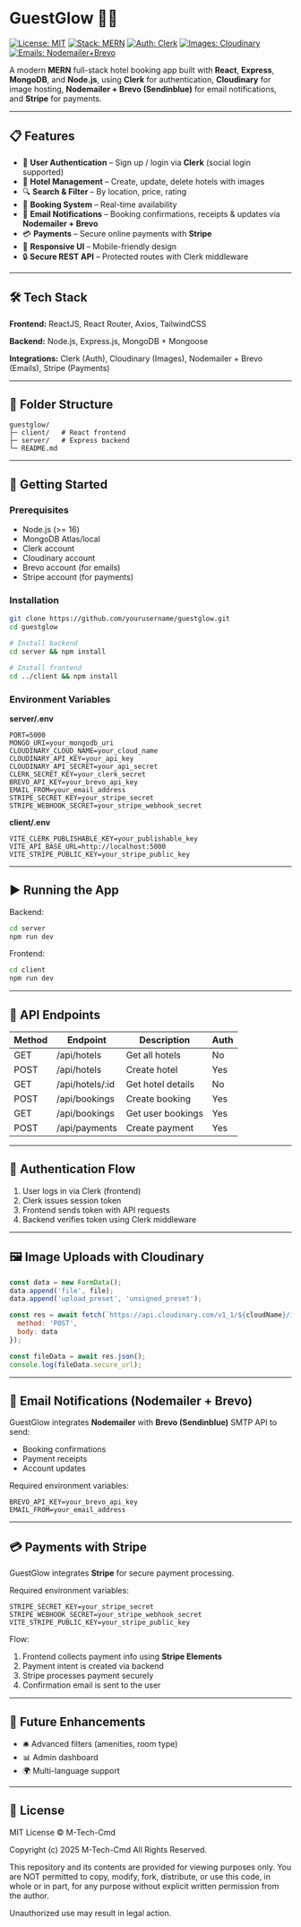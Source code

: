 # GuestGlow 🏨✨

[![License: MIT](https://img.shields.io/badge/license-MIT-yellow.svg)](LICENSE) [![Stack: MERN](https://img.shields.io/badge/stack-MERN-blue.svg)](#) [![Auth: Clerk](https://img.shields.io/badge/Auth-Clerk-orange.svg)](https://clerk.com) [![Images: Cloudinary](https://img.shields.io/badge/Images-Cloudinary-lightgrey.svg)](https://cloudinary.com) [![Emails: Nodemailer+Brevo](https://img.shields.io/badge/Emails-Nodemailer+Brevo-red.svg)](#)

A modern **MERN** full-stack hotel booking app built with **React**, **Express**, **MongoDB**, and **Node.js**, using **Clerk** for authentication, **Cloudinary** for image hosting, **Nodemailer + Brevo (Sendinblue)** for email notifications, and **Stripe** for payments.

---

## 📋 Features

* 🔑 **User Authentication** – Sign up / login via **Clerk** (social login supported)
* 🏨 **Hotel Management** – Create, update, delete hotels with images
* 🔍 **Search & Filter** – By location, price, rating
* 📅 **Booking System** – Real-time availability
* 📧 **Email Notifications** – Booking confirmations, receipts & updates via **Nodemailer + Brevo**
* 💳 **Payments** – Secure online payments with **Stripe**
* 📱 **Responsive UI** – Mobile-friendly design
* 🔒 **Secure REST API** – Protected routes with Clerk middleware

---

## 🛠 Tech Stack

**Frontend:** ReactJS, React Router, Axios, TailwindCSS

**Backend:** Node.js, Express.js, MongoDB + Mongoose

**Integrations:** Clerk (Auth), Cloudinary (Images), Nodemailer + Brevo (Emails), Stripe (Payments)

---

## 📂 Folder Structure

```
guestglow/
├─ client/   # React frontend
├─ server/   # Express backend
└─ README.md
```

---

## 🚀 Getting Started

### Prerequisites

* Node.js (>= 16)
* MongoDB Atlas/local
* Clerk account
* Cloudinary account
* Brevo account (for emails)
* Stripe account (for payments)

### Installation

```bash
git clone https://github.com/yourusername/guestglow.git
cd guestglow

# Install backend
cd server && npm install

# Install frontend
cd ../client && npm install
```

### Environment Variables

**server/.env**

```
PORT=5000
MONGO_URI=your_mongodb_uri
CLOUDINARY_CLOUD_NAME=your_cloud_name
CLOUDINARY_API_KEY=your_api_key
CLOUDINARY_API_SECRET=your_api_secret
CLERK_SECRET_KEY=your_clerk_secret
BREVO_API_KEY=your_brevo_api_key
EMAIL_FROM=your_email_address
STRIPE_SECRET_KEY=your_stripe_secret
STRIPE_WEBHOOK_SECRET=your_stripe_webhook_secret
```

**client/.env**

```
VITE_CLERK_PUBLISHABLE_KEY=your_publishable_key
VITE_API_BASE_URL=http://localhost:5000
VITE_STRIPE_PUBLIC_KEY=your_stripe_public_key
```

---

## ▶️ Running the App

Backend:

```bash
cd server
npm run dev
```

Frontend:

```bash
cd client
npm run dev
```

---

## 📡 API Endpoints

| Method | Endpoint         | Description       | Auth |
| ------ | ---------------- | ----------------- | ---- |
| GET    | /api/hotels      | Get all hotels    | No   |
| POST   | /api/hotels      | Create hotel      | Yes  |
| GET    | /api/hotels/\:id | Get hotel details | No   |
| POST   | /api/bookings    | Create booking    | Yes  |
| GET    | /api/bookings    | Get user bookings | Yes  |
| POST   | /api/payments    | Create payment    | Yes  |

---

## 🔐 Authentication Flow

1. User logs in via Clerk (frontend)
2. Clerk issues session token
3. Frontend sends token with API requests
4. Backend verifies token using Clerk middleware

---

## 🖼 Image Uploads with Cloudinary

```js
const data = new FormData();
data.append('file', file);
data.append('upload_preset', 'unsigned_preset');

const res = await fetch(`https://api.cloudinary.com/v1_1/${cloudName}/image/upload`, {
  method: 'POST',
  body: data
});

const fileData = await res.json();
console.log(fileData.secure_url);
```

---

## 📧 Email Notifications (Nodemailer + Brevo)

GuestGlow integrates **Nodemailer** with **Brevo (Sendinblue)** SMTP API to send:

* Booking confirmations
* Payment receipts
* Account updates

Required environment variables:

```
BREVO_API_KEY=your_brevo_api_key
EMAIL_FROM=your_email_address
```

---

## 💳 Payments with Stripe

GuestGlow integrates **Stripe** for secure payment processing.

Required environment variables:

```
STRIPE_SECRET_KEY=your_stripe_secret
STRIPE_WEBHOOK_SECRET=your_stripe_webhook_secret
VITE_STRIPE_PUBLIC_KEY=your_stripe_public_key
```

Flow:

1. Frontend collects payment info using **Stripe Elements**
2. Payment intent is created via backend
3. Stripe processes payment securely
4. Confirmation email is sent to the user

---

## 📌 Future Enhancements

* 🛎 Advanced filters (amenities, room type)
* 📊 Admin dashboard
* 🌍 Multi-language support

---

## 📄 License

MIT License © M-Tech-Cmd

Copyright (c) 2025 M-Tech-Cmd
All Rights Reserved.

This repository and its contents are provided for viewing purposes only.
You are NOT permitted to copy, modify, fork, distribute, or use this code,
in whole or in part, for any purpose without explicit written permission
from the author.

Unauthorized use may result in legal action.

